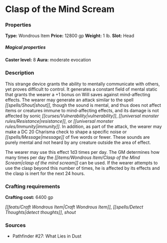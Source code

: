 ﻿---
Title: "Clasp of the Mind Scream"
Type: "Wondrous Item"
Price: "12800 gp"
Weight: "1 lb."
Slot: "Head"
Caster level: "8"
Aura: "moderate evocation"
Description: |
  "This strange device grants the ability to mentally communicate with others, yet proves difficult to control. It generates a constant field of mental static that grants the wearer a +1 bonus on Will saves against mind-affecting effects. The wearer may generate an attack similar to the spell _shout_, though the sound is mental, and thus does not affect items or creatures immune to mind-affecting effects, and its damage is not affected by sonic vulnerability, resistance, or immunity. In addition, as part of the attack, the wearer may make a DC 20 Charisma check to shape a specific noise or message of five words or fewer. These sounds are purely mental and not heard by any creature outside the area of effect.
  The wearer may use this effect 1d3 times per day. The GM determines how many times per day the _clasp of the mind scream_ can be used. If the wearer attempts to use the clasp beyond this number of times, he is affected by its effects and the clasp is inert for the next 24 hours."
Crafting cost: "6400 gp"
Sources: "['Pathfinder #27: What Lies in Dust']"
---

# Clasp of the Mind Scream

### Properties

**Type:** Wondrous Item **Price:** 12800 gp **Weight:** 1 lb. **Slot:** Head

##### Magical properties

**Caster level:** 8 **Aura:** moderate evocation

### Description

This strange device grants the ability to mentally communicate with others, yet proves difficult to control. It generates a constant field of mental static that grants the wearer a +1 bonus on Will saves against mind-affecting effects. The wearer may generate an attack similar to the spell _[[spells/Shout|shout]]_, though the sound is mental, and thus does not affect items or creatures immune to mind-affecting effects, and its damage is not affected by sonic _[[curses/Vulnerability|vulnerability]]_, _[[universal monster rules/Resistance|resistance]]_, or _[[universal monster rules/Immunity|immunity]]_. In addition, as part of the attack, the wearer may make a DC 20 Charisma check to shape a specific noise or _[[spells/Message|message]]_ of five words or fewer. These sounds are purely mental and not heard by any creature outside the area of effect.

The wearer may use this effect 1d3 times per day. The GM determines how many times per day the _[[items/Wondrous Item/Clasp of the Mind Scream|clasp of the mind scream]]_ can be used. If the wearer attempts to use the clasp beyond this number of times, he is affected by its effects and the clasp is inert for the next 24 hours.

### Crafting requirements

**Crafting cost:** 6400 gp

_[[feats/Craft Wondrous Item|Craft Wondrous Item]]_, _[[spells/Detect Thoughts|detect thoughts]]_, _shout_

### Sources

* Pathfinder #27: What Lies in Dust